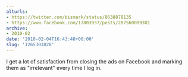```yaml
---
alturls:
- https://twitter.com/bismark/status/8638878135
- https://www.facebook.com/17803937/posts/287560009381
archive:
- 2010-02
date: '2010-02-04T16:43:48+00:00'
slug: '1265301828'
---
```


I get a lot of satisfaction from closing the ads on Facebook and marking them as "irrelevant" every time I log in.

